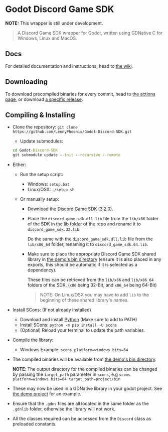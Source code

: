 # Godot Discord Game SDK

**NOTE:** This wrapper is still under development.

> A Discord Game SDK wrapper for Godot, written using GDNative C for Windows, Linux and MacOS.

## Docs

For detailed documentation and instructions, head to [the wiki](https://github.com/LennyPhoenix/Godot-Discord-SDK/wiki).

## Downloading

To download precompiled binaries for every commit, head to [the actions page](https://github.com/LennyPhoenix/Godot-Discord-SDK/actions), or download [a specific release](https://github.com/LennyPhoenix/Godot-Discord-SDK/releases).

## Compiling & Installing

- Clone the repository: `git clone https://github.com/LennyPhoenix/Godot-Discord-SDK.git`
  - Update submodules:
  
  ```cmd
  cd Godot-Discord-SDK
  git submodule update --init --recursive --remote
  ```

- Either:
  - Run the setup script:

    - Windows: `setup.bat`
    - Linux/OSX: `./setup.sh`

  - Or manually setup:
  
    - Download the [Discord Game SDK (3.2.0)](https://dl-game-sdk.discordapp.net/3.2.0/discord_game_sdk.zip).

    - Place the `discord_game_sdk.dll.lib` file from the `lib/x86` folder of the SDK in [the lib folder](lib/) of the repo and rename it to `discord_game_sdk.32.lib`.

      Do the same with the `discord_game_sdk.dll.lib` file from the `lib/x86_64` folder, renaming it to `discord_game_sdk.64.lib`.

    - Make sure to place the appropriate Discord Game SDK shared library in [the demo's bin directory](demo/bin/) (ensure it is also placed in any exports, this should be automatic if it is selected as a dependency).

      These files can be retrieved from the `lib/x86` and `lib/x86_64` folders of the SDK. (`x86` being 32-Bit, and `x86_64` being 64-Bit)

      > NOTE: On Linux/OSX you may have to add `lib` to the beginning of these shared library's names.
  
- Install SCons: (If not already installed)
  - Download and install [Python](https://python.org/downloads) (Make sure to add to PATH)
  - Install SCons: `python -m pip install -U scons`
  - (Optional) Reload your terminal to update the path variables.
  
- Compile the library:
  - Windows Example: `scons platform=windows bits=64`
  
- The compiled binaries will be available from [the demo's bin directory](demo/bin/).

  **NOTE**: The output directory for the compiled binaries can be changed by passing the `target_path` parameter in `scons`, e.g `scons platform=windows bits=64 target_path=project/bin`

- These may now be used in a GDNative library in your godot project. See [the demo project](demo/) for an example.

- Ensure that the `.gdns` files are all located in the same folder as the `.gdnlib` folder, otherwise the library will not work.

- All the classes required can be accessed from the `Discord` class as preloaded constants.
